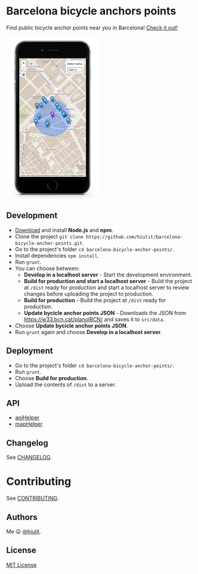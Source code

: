 # Barcelona bicycle anchors points

Find public bicycle anchor points near you in Barcelona! [Check it out!](https://hiulit.github.io/barcelona-bicycle-anchor-points/dist/)

![App example](app-example-small.png)

## Development

* [Download](https://nodejs.org/) and install **Node.js** and **npm**.
* Clone the project `git clone https://github.com/hiulit/barcelona-bicycle-anchor-points.git`.
* Go to the project's folder `cd barcelona-bicycle-anchor-points/`.
* Install dependencies `npm install`.
* Run `grunt`.
* You can choose between:
    * **Develop in a localhost server** - Start the development environment.
    * **Build for production and start a localhost server** - Build the project at `/dist` ready for production and start a localhost server to review changes before uploading the project to production.
    * **Build for production** - Build the project at `/dist` ready for production.
    * **Update bycicle anchor points JSON** - Downloads the JSON from https://w33.bcn.cat/planolBCN/ and saves it to `src/data`.
* Choose **Update bycicle anchor points JSON**.
* Run `grunt` again and choose **Develop in a localhost server**.

## Deployment

* Go to the project's folder `cd barcelona-bicycle-anchor-points/`.
* Run `grunt`.
* Choose **Build for production**.
* Upload the contents of `/dist` to a server.

## API

* [apiHelper](/docs/apiHelper.md)
* [mapHelper](/docs/mapHelper.md)

## Changelog

See [CHANGELOG](/CHANGELOG.md).

# Contributing

See [CONTRIBUTING](/CONTRIBUTING.md).

## Authors

Me 😛 [@hiulit](https://github.com/hiulit).

## License

[MIT License](/LICENSE)
